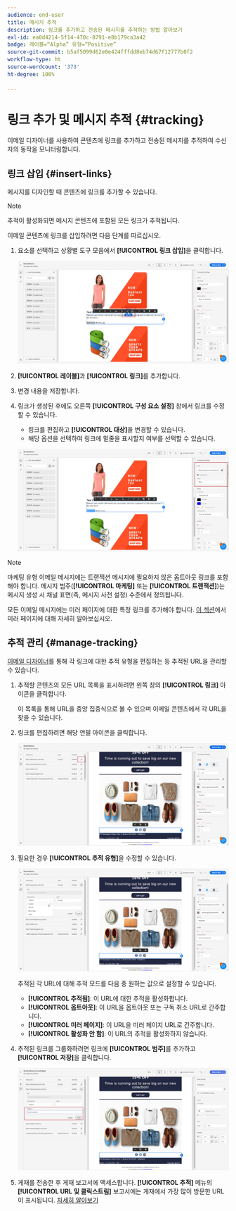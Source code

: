 ```yaml
---
audience: end-user
title: 메시지 추적
description: 링크를 추가하고 전송된 메시지를 추적하는 방법 알아보기
exl-id: ea0d4214-5f14-470c-8791-e8b179ca3a42
badge: 레이블=“Alpha” 유형=“Positive”
source-git-commit: b5af5099d62e0e424fffdd8eb74d67f12777b0f2
workflow-type: ht
source-wordcount: '373'
ht-degree: 100%

---
```


# 링크 추가 및 메시지 추적 {#tracking}

이메일 디자이너를 사용하여 콘텐츠에 링크를 추가하고 전송된 메시지를 추적하여 수신자의 동작을 모니터링합니다.

## 링크 삽입 {#insert-links}

메시지를 디자인할 때 콘텐츠에 링크를 추가할 수 있습니다.

>[!NOTE]
>
>추적이 활성화되면 메시지 콘텐츠에 포함된 모든 링크가 추적됩니다.

이메일 콘텐츠에 링크를 삽입하려면 다음 단계를 따르십시오.

1. 요소를 선택하고 상황별 도구 모음에서 **[!UICONTROL 링크 삽입]**&#x200B;을 클릭합니다.

   ![](assets/message-tracking-insert-link.png)

1. **[!UICONTROL 레이블]**&#x200B;과 **[!UICONTROL 링크]**&#x200B;를 추가합니다.

1. 변경 내용을 저장합니다.

1. 링크가 생성된 후에도 오른쪽 **[!UICONTROL 구성 요소 설정]** 창에서 링크를 수정할 수 있습니다.

   * 링크를 편집하고 **[!UICONTROL 대상]**&#x200B;을 변경할 수 있습니다.
   * 해당 옵션을 선택하여 링크에 밑줄을 표시할지 여부를 선택할 수 있습니다.

   ![](assets/message-tracking-link-settings.png)

>[!NOTE]
>
>마케팅 유형 이메일 메시지에는 트랜잭션 메시지에 필요하지 않은 옵트아웃 링크를 포함해야 합니다. 메시지 범주(**[!UICONTROL 마케팅]** 또는 **[!UICONTROL 트랜잭션]**)는 메시지 생성 시 채널 표면(즉, 메시지 사전 설정) 수준에서 정의됩니다.

모든 이메일 메시지에는 미러 페이지에 대한 특정 링크를 추가해야 합니다. [이 섹션](mirror-page.md)에서 미러 페이지에 대해 자세히 알아보십시오.

## 추적 관리 {#manage-tracking}

[이메일 디자이너](create-email-content.md)를 통해 각 링크에 대한 추적 유형을 편집하는 등 추적된 URL을 관리할 수 있습니다.

1. 추적할 콘텐츠의 모든 URL 목록을 표시하려면 왼쪽 창의 **[!UICONTROL 링크]** 아이콘을 클릭합니다.

   이 목록을 통해 URL을 중앙 집중식으로 볼 수 있으며 이메일 콘텐츠에서 각 URL을 찾을 수 있습니다.

1. 링크를 편집하려면 해당 연필 아이콘을 클릭합니다.

   ![](assets/message-tracking-edit-links.png)

1. 필요한 경우 **[!UICONTROL 추적 유형]**&#x200B;을 수정할 수 있습니다.

   ![](assets/message-tracking-edit-a-link.png)

   추적된 각 URL에 대해 추적 모드를 다음 중 원하는 값으로 설정할 수 있습니다.

   * **[!UICONTROL 추적됨]**: 이 URL에 대한 추적을 활성화합니다.
   * **[!UICONTROL 옵트아웃]**: 이 URL을 옵트아웃 또는 구독 취소 URL로 간주합니다.
   * **[!UICONTROL 미러 페이지]**: 이 URL을 미러 페이지 URL로 간주합니다.
   * **[!UICONTROL 활성화 안 함]**: 이 URL의 추적을 활성화하지 않습니다. <!--This information is saved: if the URL appears again in a future message, its tracking is automatically deactivated.-->

1. 추적된 링크를 그룹화하려면 링크에 **[!UICONTROL 범주]**&#x200B;를 추가하고 **[!UICONTROL 저장]**&#x200B;을 클릭합니다.

   ![](assets/message-tracking-edit-a-link_2.png)

1. 게재를 전송한 후 게재 보고서에 액세스합니다. **[!UICONTROL 추적]** 메뉴의 **[!UICONTROL URL 및 클릭스트림]** 보고서에는 게재에서 가장 많이 방문한 URL이 표시됩니다. [자세히 알아보기](../reporting/reports.md)
